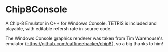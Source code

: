 # Chip8Console
A Chip-8 Emulator in C++ for Windows Console. TETRIS is included and playable, with editable refersh rate in source code.

The Windows Console graphics renderer was taken from Tim Warehouse's emulator (https://github.com/caffineehacker/chip8), so a big thanks to him!
